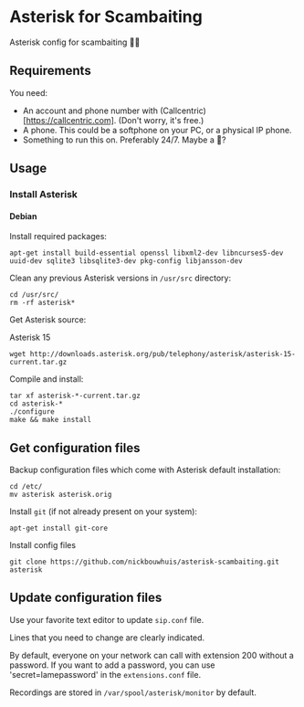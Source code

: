 # Asterisk for Scambaiting
Asterisk config for scambaiting 🧔🏾

## Requirements
You need:
* An account and phone number with (Callcentric)[https://callcentric.com].
(Don't worry, it's free.)
* A phone. This could be a softphone on your PC, or a physical IP phone.
* Something to run this on. Preferably 24/7. Maybe a 🥧?

## Usage

### Install Asterisk

#### Debian

Install required packages:
```
apt-get install build-essential openssl libxml2-dev libncurses5-dev uuid-dev sqlite3 libsqlite3-dev pkg-config libjansson-dev
```

Clean any previous Asterisk versions in `/usr/src` directory:
```
cd /usr/src/
rm -rf asterisk*
```

Get Asterisk source:

Asterisk 15
```
wget http://downloads.asterisk.org/pub/telephony/asterisk/asterisk-15-current.tar.gz
```


Compile and install:
```
tar xf asterisk-*-current.tar.gz
cd asterisk-*
./configure
make && make install
```


## Get configuration files

Backup configuration files which come with Asterisk default installation:

```
cd /etc/
mv asterisk asterisk.orig
```

Install `git` (if not already present on your system):
```
apt-get install git-core
```

Install config files
```
git clone https://github.com/nickbouwhuis/asterisk-scambaiting.git asterisk
```

## Update configuration files

Use your favorite text editor to update `sip.conf` file.

Lines that you need to change are clearly indicated.

By default, everyone on your network can call with extension 200 without a password. If you want to add a password, you can use 'secret=lamepassword' in the `extensions.conf` file.

Recordings are stored in `/var/spool/asterisk/monitor` by default.
